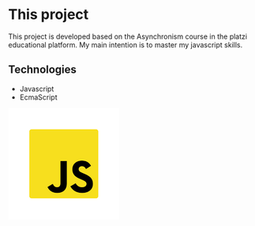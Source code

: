 # This project
This project is developed based on the Asynchronism course in the platzi educational platform. My main intention is to master my javascript skills.
## Technologies
- Javascript
- EcmaScript

<img src="data:image/png;base64,iVBORw0KGgoAAAANSUhEUgAAAOEAAADhCAMAAAAJbSJIAAAAk1BMVEX////
33x4AAAD33gD88rf/5x/84x+zohZfVgz/6R//6h/cxxv64R789MX776j//vyPgRHkzhzs1R2CdRB8cA+nlxTWwRpMRAm
jkxScjRPJtRjm0Bzz2x7QvBnCrxg6NAdUTAouKQYaFwOJfBEKCQEeGwTDsBi5pxdxZg4+OAhTSwokIARqYA1EPQh4bA8nI
wUUEgOg1HGXAAAE1klEQVR4nO2da3ejKhSGR0/BoHaaWE1zvzRtnDNNO/P/f91gmgsgmH7Jgp2+z0eVLJ6AApvt8scPAAA
AAAAAAAAAAAAAAAAAAAAAAAAAAPiuPNzf+ef+4XqCP/8Lg5/XE4zC4FqKD6EISsXrdNT7gAzvr2J4F5DhHQxhCEPfwBCGMP
QPDGEIQ//AEIYw9A8MYQhD/8AQhjD0DwxhCEP/wBCGMPQPDGEIQ//AEIYw9A8MYQhD/8AQhjD0DwxhCEP/wBCGMPQPDD0Z5iq
uizhnYg9j3HlRoIZFpjCw1p6L2aLfW77EcbxeldWQMYdkkIY8iRV+s/YVjCdPsU6ZCasjAcNeyzBno9jCKrP8FyQNWfZmE5T0
xU0YisThJ3lqP5foGQprDz2yjkxFcoa8owUblmafpmaYD7oF43iX0jYUy0uGcaK3IjFDXl8UjOOCsqFYf8FwzOka5kND5rkcj
ze/9WNbyr2U93WZRco4lzPUx/OhMuf6j9EyFO+aYHGUEZPDkbdha1ZDy5BpgrVy4lOxz3jrx0gZ5oVmqDaXkP13OSA/884z9
fhK82HPoxtYPemPUmO+ytsdlKCh1oZLy1KJvOFUuw8Ld3CGqmHENcOPtOM3iBqKP5ri6CuKtAzZL80w/jAnMOQN28vfyjLGUzaMZ
qZh/FLlrkgpSUOzm+7ZTEVHQxIzdAQxehO3IzHDiD1aFeN14rohqRlG/NWuKG9IuyM5w45g2986tTxzyBlG3IxkKLxb1k/0DCOeu
QQlY+Jr/MPp4n+34srcuaBoGOVi7FZ8m+mKJA3loDFdORX/6opEDaM8nb+7FPXNGaqGe8eeQ/FRfdzQNWxux4FjhpMp/ZSyYbOhH
1W2Oc6T0oi0DZtrxdZyQyqNSN5QXp3OzcyTeHOeot6AYfPQ2RqGr+duehOGskRkNON5l/RGDOUzR9/+npy66a0YGvHwOCFtaE9ET
LXp+DgwQ2N13r0+zDexbTHPSrVQ/1QoBEM+2yVanbm2dPil5dPsc75KS7CbbzTDgNowF5WskWbIPtTKPirnxPCzL9bte5PtAu2l
Yrh/CGqT5fTVXlk2O4VL562Oqu/aVKEY8ujYXBMldq9HYhaHynKmdt6JEa5ItU4aymiRq4mUp/TXXOhBikMWNF88a4e1rIQ8rbSTgYz4PNNUkp
TxnHMWGcv3Q2PpvVDyWnPGeZPqzsV0p59bBzFra20krcfb+SQpjaPloW35wlSUj9lqkmXZZNQKaZwHC69tWLSrbOF0R6WuJb2FaRirJ9YRMTuhrBLaW2sudqGsgNkXMg2VuUB
XtFunCCWKcTnhV08pYZZb0UalDpZ+x8PLVdZfmGFfSaA18qA9j/jsQl56bUxd2KT7+gZjpu571iY6W6Vq7bPw6aVE7w+jjG9DOew/Oyu7tax9O/csJLW57PBuGOVm4u+RVWHft2YzRxxYU
s5aZfwbyioXm3Zde3N7MuWn48g6zvQLS6OHYBjljC9KNaGrVxVuvwYuBtXuRbV76s/t71kGYdhUmYlouEiqKqnnheh6J/T4r8gSs+E2qUajqp5PGYk3LOXCosH9WqyrRGeRkAyvAwxhCEP/XMnw9r9Devvfkr39
7wF/g286f4PvcgMAAAAAAAAAAAAAAAAAAAAAAAAAAABA4PwDcNWNJlABQvAAAAAASUVORK5CYII=">
